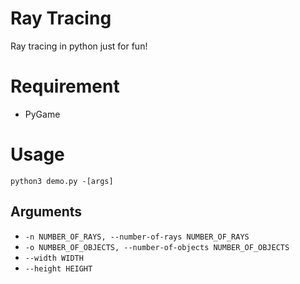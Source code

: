 # Ray Tracing

Ray tracing in python just for fun!

# Requirement

* PyGame

# Usage

`python3 demo.py -[args]`

## Arguments
  * `-n NUMBER_OF_RAYS, --number-of-rays NUMBER_OF_RAYS`
  * `-o NUMBER_OF_OBJECTS, --number-of-objects NUMBER_OF_OBJECTS`
  * `--width WIDTH`
  * `--height HEIGHT`
